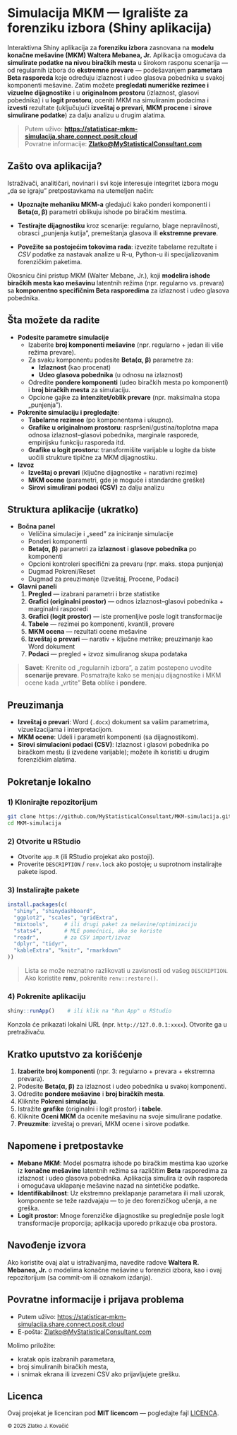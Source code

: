 # Simulacija MKM — Igralište za forenziku izbora (Shiny aplikacija)

Interaktivna Shiny aplikacija za **forenziku izbora** zasnovana na **modelu konačne mešavine (MKM) Waltera Mebanea, Jr.**
Aplikacija omogućava da **simulirate podatke na nivou biračkih mesta** u širokom rasponu scenarija — od regularnih izbora do **ekstremne prevare** — podešavanjem **parametara Beta rasporeda** koje određuju izlaznost i udeo glasova pobednika u svakoj komponenti mešavine. Zatim možete **pregledati numeričke rezimee i vizuelne dijagnostike** i u **originalnom prostoru** (izlaznost, glasovi pobednika) i u **logit prostoru**, oceniti MKM na simuliranim podacima i **izvesti** rezultate (uključujući **izveštaj o prevari**, **MKM procene** i **sirove simulirane podatke**) za dalju analizu u drugim alatima.

> Putem uživo: **https://statisticar-mkm-simulacija.share.connect.posit.cloud**  
> Povratne informacije: **Zlatko@MyStatisticalConsultant.com**

## Zašto ova aplikacija?

Istraživači, analitičari, novinari i svi koje interesuje integritet izbora mogu „da se igraju” pretpostavkama na utemeljen način:

- **Upoznajte mehaniku MKM-a** gledajući kako ponderi komponenti i **Beta(α, β)** parametri oblikuju ishode po biračkim mestima.

- **Testirajte dijagnostiku** kroz scenarije: regularno, blage nepravilnosti, obrasci „punjenja kutija”, premeštanja glasova ili **ekstremne prevare**.

- **Povežite sa postojećim tokovima rada**: izvezite tabelarne rezultate i *CSV* podatke za nastavak analize u R-u, Python-u ili specijalizovanim forenzičkim paketima.

Okosnicu čini pristup MKM (Walter Mebane, Jr.), koji **modelira ishode biračkih mesta kao mešavinu** latentnih režima (npr. regularno vs. prevara) sa **komponentno specifičnim Beta rasporedima** za izlaznost i udeo glasova pobednika.

## Šta možete da radite

- **Podesite parametre simulacije**
   - Izaberite **broj komponenti mešavine** (npr. regularno + jedan ili više režima prevare).
   - Za svaku komponentu podesite **Beta(α, β)** parametre za:
      - **Izlaznost** (kao procenat)
      - **Udeo glasova pobednika** (u odnosu na izlaznost)
   - Odredite **pondere komponenti** (udeo biračkih mesta po komponenti) i **broj biračkih mesta** za simulaciju.
   - Opcione gajke za **intenzitet/oblik prevare** (npr. maksimalna stopa „punjenja”).
- **Pokrenite simulaciju i pregledajte**:
   - **Tabelarne rezimee** (po komponentama i ukupno).
   - **Grafike u originalnom prostoru**: raspršeni/gustina/toplotna mapa odnosa izlaznost–glasovi pobednika, marginale rasporede, empirijsku funkciju rasporeda itd.
   - **Grafike u logit prostoru**: transformišite varijable u logite da biste uočili strukture tipične za MKM dijagnostiku.
- **Izvoz**
   - **Izveštaj o prevari** (ključne dijagnostike + narativni rezime)
   - **MKM ocene** (parametri, gde je moguće i standardne greške)
   - **Sirovi simulirani podaci (CSV)** za dalju analizu

## Struktura aplikacije (ukratko)

- **Bočna panel**
   - Veličina simulacije i „seed” za iniciranje simulacije
   - Ponderi komponenti
   - **Beta(α, β)** parametri za **izlaznost** i **glasove pobednika** po komponenti
   - Opcioni kontroleri specifični za prevaru (npr. maks. stopa punjenja)
   - Dugmad Pokreni/Reset
   - Dugmad za preuzimanje (Izveštaj, Procene, Podaci)
- **Glavni paneli**
   1. **Pregled** — izabrani parametri i brze statistike
   2. **Grafici (originalni prostor)** — odnos izlaznost–glasovi pobednika + marginalni rasporedi
   3. **Grafici (logit prostor)** — iste promenljive posle logit transformacije
   4. **Tabele** — rezimei po komponenti, kvantili, provere
   5. **MKM ocena** — rezultati ocene mešavine
   6. **Izveštaj o prevari** — narativ + ključne metrike; preuzimanje kao Word dokument
   7. **Podaci** — pregled + izvoz simuliranog skupa podataka

> **Savet**: Krenite od „regularnih izbora”, a zatim postepeno uvodite **scenarije prevare**. Posmatrajte kako se menjaju dijagnostike i MKM ocene kada „vrtite” **Beta** oblike i **pondere**.

## Preuzimanja

- **Izveštaj o prevari**: Word (`.docx`) dokument sa vašim parametrima, vizuelizacijama i interpretacijom.
- **MKM ocene**: Udeli i parametri komponenti (sa dijagnostikom).
- **Sirovi simulacioni podaci (CSV)**: Izlaznost i glasovi pobednika po biračkom mestu (i izvedene varijable); možete ih koristiti u drugim forenzičkim alatima.

## Pokretanje lokalno

### 1) Klonirajte repozitorijum

```bash
git clone https://github.com/MyStatisticalConsultant/MKM-simulacija.git
cd MKM-simulacija
```
### 2) Otvorite u RStudio

- Otvorite `app.R` (ili RStudio projekat ako postoji).
- Proverite `DESCRIPTION` / `renv.lock` ako postoje; u suprotnom instalirajte pakete ispod.

### 3) Instalirajte pakete

```r
install.packages(c(
  "shiny", "shinydashboard",
  "ggplot2", "scales", "gridExtra",
  "mixtools",     # ili drugi paket za mešavine/optimizaciju
  "stats4",       # MLE pomoćnici, ako se koriste
  "readr",        # za CSV import/izvoz
  "dplyr", "tidyr",
  "kableExtra", "knitr", "rmarkdown"
))
```

> Lista se može neznatno razlikovati u zavisnosti od vašeg `DESCRIPTION`. Ako koristite **renv**, pokrenite `renv::restore()`.

### 4) Pokrenite aplikaciju

```r
shiny::runApp()    # ili klik na "Run App" u RStudio
```

Konzola će prikazati lokalni URL (npr. `http://127.0.0.1:xxxx`). Otvorite ga u pretraživaču.

## Kratko uputstvo za korišćenje

1. **Izaberite broj komponenti** (npr. 3: regularno + prevara + ekstremna prevara).
2. Podesite **Beta(α, β)** za izlaznost i udeo pobednika u svakoj komponenti.
3. Odredite **pondere mešavine** i **broj biračkih mesta**.
4. Kliknite **Pokreni simulaciju**.
5. Istražite **grafike** (originalni i logit prostor) i **tabele**.
6. Kliknite **Oceni MKM** da ocenite mešavinu na svoje simulirane podatke.
7. **Preuzmite**: izveštaj o prevari, MKM ocene i sirove podatke.

## Napomene i pretpostavke

- **Mebane MKM**: Model posmatra ishode po biračkim mestima kao uzorke iz **konačne mešavine** latentnih režima sa različitim **Beta** rasporedima za izlaznost i udeo glasova pobednika. Aplikacija simulira iz ovih rasporeda i omogućava uklapanje mešavine nazad na sintetičke podatke.
- **Identifikabilnost**: Uz ekstremno preklapanje parametara ili mali uzorak, komponente se teže razdvajaju — to je deo forenzičkog učenja, a ne greška.
- **Logit prostor**: Mnoge forenzičke dijagnostike su preglednije posle logit transformacije proporcija; aplikacija uporedo prikazuje oba prostora.

## Navođenje izvora

Ako koristite ovaj alat u istraživanjima, navedite radove **Waltera R. Mebanea, Jr.** o modelima konačne mešavine u forenzici izbora, kao i ovaj repozitorijum (sa commit-om ili oznakom izdanja).

## Povratne informacije i prijava problema

- Putem uživo: https://statisticar-mkm-simulacija.share.connect.posit.cloud
- E-pošta: Zlatko@MyStatisticalConsultant.com

Molimo priložite:

- kratak opis izabranih parametara,
- broj simuliranih biračkih mesta,
- i snimak ekrana ili izvezeni CSV ako prijavljujete grešku.

## Licenca

Ovaj projekat je licenciran pod **MIT licencom** — pogledajte fajl [LICENCA](LICENSE).

<sub>© 2025 Zlatko J. Kovačić</sub>